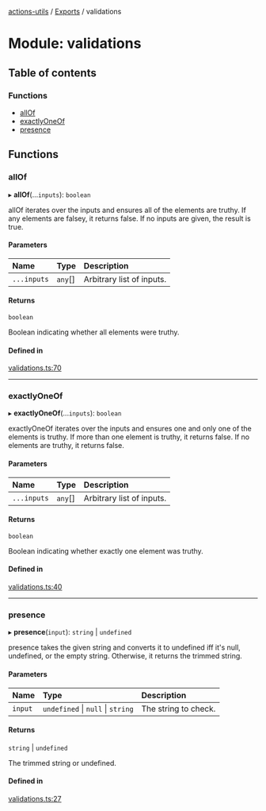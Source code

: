 [actions-utils](../README.md) / [Exports](../modules.md) / validations

# Module: validations

## Table of contents

### Functions

- [allOf](validations.md#allof)
- [exactlyOneOf](validations.md#exactlyoneof)
- [presence](validations.md#presence)

## Functions

### allOf

▸ **allOf**(...`inputs`): `boolean`

allOf iterates over the inputs and ensures all of the elements are truthy. If
any elements are falsey, it returns false. If no inputs are given, the result
is true.

#### Parameters

| Name | Type | Description |
| :------ | :------ | :------ |
| `...inputs` | `any`[] | Arbitrary list of inputs. |

#### Returns

`boolean`

Boolean indicating whether all elements were truthy.

#### Defined in

[validations.ts:70](https://github.com/googlestaging/actions-utils/blob/main/src/validations.ts#L70)

___

### exactlyOneOf

▸ **exactlyOneOf**(...`inputs`): `boolean`

exactlyOneOf iterates over the inputs and ensures one and only one of the
elements is truthy. If more than one element is truthy, it returns false. If
no elements are truthy, it returns false.

#### Parameters

| Name | Type | Description |
| :------ | :------ | :------ |
| `...inputs` | `any`[] | Arbitrary list of inputs. |

#### Returns

`boolean`

Boolean indicating whether exactly one element was truthy.

#### Defined in

[validations.ts:40](https://github.com/googlestaging/actions-utils/blob/main/src/validations.ts#L40)

___

### presence

▸ **presence**(`input`): `string` \| `undefined`

presence takes the given string and converts it to undefined iff it's null,
undefined, or the empty string. Otherwise, it returns the trimmed string.

#### Parameters

| Name | Type | Description |
| :------ | :------ | :------ |
| `input` | `undefined` \| ``null`` \| `string` | The string to check. |

#### Returns

`string` \| `undefined`

The trimmed string or undefined.

#### Defined in

[validations.ts:27](https://github.com/googlestaging/actions-utils/blob/main/src/validations.ts#L27)
